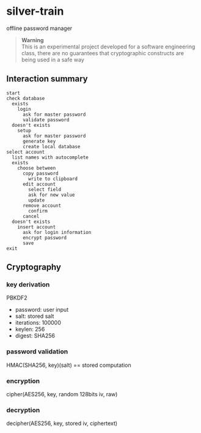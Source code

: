 # silver-train
offline password manager

> **Warning**  
> This is an experimental project developed for a software engineering class,
> there are no guarantees that cryptographic constructs are being used in a safe way

## Interaction summary
```
start
check database
  exists
    login
      ask for master password
      validate password
  doesn't exists
    setup
      ask for master password
      generate key
      create local database
select account
  list names with autocomplete
  exists
    choose between
      copy password
        write to clipboard
      edit account
        select field
        ask for new value
        update
      remove account
        confirm
      cancel
  doesn't exists
    insert account
      ask for login information
      encrypt password
      save
exit
```

## Cryptography
### key derivation
PBKDF2
- password: user input
- salt: stored salt
- iterations: 100000
- keylen: 256
- digest: SHA256
### password validation
HMAC(SHA256, key)(salt) == stored computation
### encryption
cipher(AES256, key, random 128bits iv, raw)
### decryption
decipher(AES256, key, stored iv, ciphertext)
